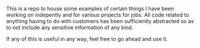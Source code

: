 This is a repo to house some examples of certain things I have been working on indepently and for various projects for jobs. All code related to anything having to do with customers has been sufficiently abstracted so as to not include any sensitive information of any kind.

If any of this is useful in any way, feel free to go ahead and use it.
